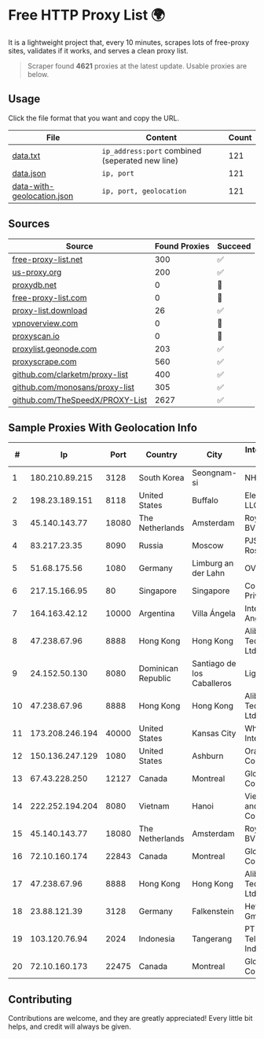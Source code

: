 
# Free HTTP Proxy List 🌍

It is a lightweight project that, every 10 minutes, scrapes lots of free-proxy sites, validates if it works, and serves a clean proxy list.


> Scraper found **4621** proxies at the latest update. Usable proxies are below.

## Usage

Click the file format that you want and copy the URL.


|File|Content|Count|
|----|-------|-----|
|[data.txt](https://raw.githubusercontent.com/themiralay/Proxy-List-World/master/data.txt)|`ip_address:port` combined (seperated new line)|121|
|[data.json](https://raw.githubusercontent.com/themiralay/Proxy-List-World/master/data.json)|`ip, port`|121|
|[data-with-geolocation.json](https://raw.githubusercontent.com/themiralay/Proxy-List-World/master/data-with-geolocation.json)|`ip, port, geolocation`|121|

## Sources

|Source|Found Proxies|Succeed|
|------|-------------|-------|
|[free-proxy-list.net](https://free-proxy-list.net)|300|✅|
|[us-proxy.org](https://www.us-proxy.org)|200|✅|
|[proxydb.net](http://proxydb.net)|0|🚫|
|[free-proxy-list.com](https://free-proxy-list.com/?page=&port=&type%5B%5D=http&type%5B%5D=https&up_time=0&search=Search)|0|🚫|
|[proxy-list.download](https://www.proxy-list.download/HTTP)|26|✅|
|[vpnoverview.com](https://vpnoverview.com/privacy/anonymous-browsing/free-proxy-servers)|0|🚫|
|[proxyscan.io](https://www.proxyscan.io)|0|🚫|
|[proxylist.geonode.com](https://proxylist.geonode.com/api/proxy-list?limit=300&page=1&sort_by=lastChecked&sort_type=desc&protocols=http,https)|203|✅|
|[proxyscrape.com](https://api.proxyscrape.com/v2/?request=displayproxies&protocol=http&timeout=10000&country=all&ssl=all&anonymity=all)|560|✅|
|[github.com/clarketm/proxy-list](https://raw.githubusercontent.com/clarketm/proxy-list/master/proxy-list-raw.txt)|400|✅|
|[github.com/monosans/proxy-list](https://raw.githubusercontent.com/monosans/proxy-list/main/proxies/http.txt)|305|✅|
|[github.com/TheSpeedX/PROXY-List](https://raw.githubusercontent.com/TheSpeedX/PROXY-List/master/http.txt)|2627|✅|


## Sample Proxies With Geolocation Info

|#|Ip|Port|Country|City|Internet Service Provider|
|-|--|----|-------|----|-------------------------|
|1|180.210.89.215|3128|South Korea|Seongnam-si|NHNCLOUD|
|2|198.23.189.151|8118|United States|Buffalo|Electro Nebula LLC|
|3|45.140.143.77|18080|The Netherlands|Amsterdam|RoyaleHosting BV|
|4|83.217.23.35|8090|Russia|Moscow|PJSC Rostelecom|
|5|51.68.175.56|1080|Germany|Limburg an der Lahn|OVH SAS|
|6|217.15.166.95|80|Singapore|Singapore|Contabo Asia Private Limited|
|7|164.163.42.12|10000|Argentina|Villa Ángela|Interret Villa Angela SRL|
|8|47.238.67.96|8888|Hong Kong|Hong Kong|Alibaba (US) Technology Co., Ltd.|
|9|24.152.50.130|8080|Dominican Republic|Santiago de los Caballeros|Lightwave S.R.L|
|10|47.238.67.96|8888|Hong Kong|Hong Kong|Alibaba (US) Technology Co., Ltd.|
|11|173.208.246.194|40000|United States|Kansas City|WholeSale Internet|
|12|150.136.247.129|1080|United States|Ashburn|Oracle Corporation|
|13|67.43.228.250|12127|Canada|Montreal|GloboTech Communications|
|14|222.252.194.204|8080|Vietnam|Hanoi|VietNam Post and Telecom Corporation|
|15|45.140.143.77|18080|The Netherlands|Amsterdam|RoyaleHosting BV|
|16|72.10.160.174|22843|Canada|Montreal|GloboTech Communications|
|17|47.238.67.96|8888|Hong Kong|Hong Kong|Alibaba (US) Technology Co., Ltd.|
|18|23.88.121.39|3128|Germany|Falkenstein|Hetzner Online GmbH|
|19|103.120.76.94|2024|Indonesia|Tangerang|PT Haci Telekomunikasi Indonesia|
|20|72.10.160.173|22475|Canada|Montreal|GloboTech Communications|



## Contributing

Contributions are welcome, and they are greatly appreciated! Every
little bit helps, and credit will always be given.

